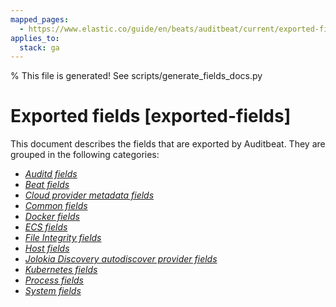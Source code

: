 ```yaml
---
mapped_pages:
  - https://www.elastic.co/guide/en/beats/auditbeat/current/exported-fields.html
applies_to:
  stack: ga
---
```


% This file is generated! See scripts/generate_fields_docs.py

# Exported fields [exported-fields]

This document describes the fields that are exported by Auditbeat. They are grouped in the following categories:

* [*Auditd fields*](/reference/auditbeat/exported-fields-auditd.md)
* [*Beat fields*](/reference/auditbeat/exported-fields-beat-common.md)
* [*Cloud provider metadata fields*](/reference/auditbeat/exported-fields-cloud.md)
* [*Common fields*](/reference/auditbeat/exported-fields-common.md)
* [*Docker fields*](/reference/auditbeat/exported-fields-docker-processor.md)
* [*ECS fields*](/reference/auditbeat/exported-fields-ecs.md)
* [*File Integrity fields*](/reference/auditbeat/exported-fields-file_integrity.md)
* [*Host fields*](/reference/auditbeat/exported-fields-host-processor.md)
* [*Jolokia Discovery autodiscover provider fields*](/reference/auditbeat/exported-fields-jolokia-autodiscover.md)
* [*Kubernetes fields*](/reference/auditbeat/exported-fields-kubernetes-processor.md)
* [*Process fields*](/reference/auditbeat/exported-fields-process.md)
* [*System fields*](/reference/auditbeat/exported-fields-system.md)
